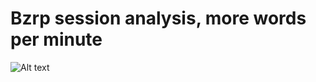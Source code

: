 # Bzrp session analysis, more words per minute





![Alt text](https://i.postimg.cc/ZnbKNZ4j/bizapalabraporminutodd.png "Optional title")

